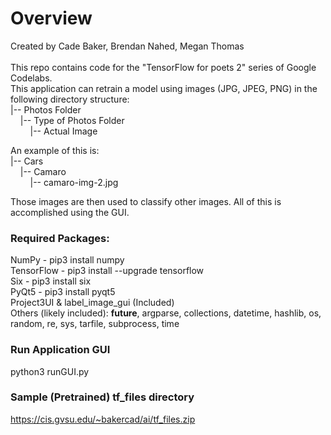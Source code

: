 # Overview
Created by Cade Baker, Brendan Nahed, Megan Thomas<br/> <br/>
This repo contains code for the "TensorFlow for poets 2" series of Google Codelabs.<br/>
This application can retrain a model using images (JPG, JPEG, PNG) in the following directory structure:<br/>
|-- Photos Folder<br/>
&nbsp;&nbsp;&nbsp;&nbsp;|-- Type of Photos Folder<br/>
&nbsp;&nbsp;&nbsp;&nbsp;&nbsp;&nbsp;&nbsp;&nbsp;|-- Actual Image<br/>

An example of this is:<br/>
|-- Cars<br/>
&nbsp;&nbsp;&nbsp;&nbsp;|-- Camaro<br/>
&nbsp;&nbsp;&nbsp;&nbsp;&nbsp;&nbsp;&nbsp;&nbsp;|-- camaro-img-2.jpg<br/>

Those images are then used to classify other images. All of this is accomplished using the GUI.<br/>

### Required Packages:
NumPy - pip3 install numpy<br/>
TensorFlow - pip3 install --upgrade tensorflow<br/>
Six - pip3 install six<br/>
PyQt5 - pip3 install pyqt5<br/>
Project3UI & label_image_gui (Included)<br/>
Others (likely included): __future__, argparse, collections, datetime, hashlib, os, random, re, sys, tarfile, subprocess, time


### Run Application GUI
python3 runGUI.py

### Sample (Pretrained) tf_files directory
https://cis.gvsu.edu/~bakercad/ai/tf_files.zip
